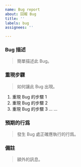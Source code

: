 ```yaml
---
name: Bug report
about: 回報 Bug
title: ''
labels: bug
assignees: ''

---
```


### Bug 描述
> 簡單描述此 Bug。

### 重現步驟
> 如何讓此 Bug 出現。

1. 重現 Bug 的步驟 1
2. 重現 Bug 的步驟 2
3. 重現 Bug 的步驟 3 ... ...

### 預期的行爲
> 發生 Bug 處正確應執行的行爲。

### 備註
> 額外的訊息。
